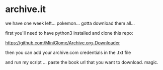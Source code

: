 # archive.it
we have one week left... pokemon... gotta download them all...

first you'll need to have python3 installed and clone this repo:

https://github.com/MiniGlome/Archive.org-Downloader

then you can add your archive.com credentials in the .txt file

and run my script ... paste the book url that you want to download. magic.
